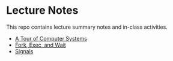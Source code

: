 # Lecture Notes

This repo contains lecture summary notes and in-class activities.

* [A Tour of Computer Systems](01-tour.md)
* [Fork, Exec, and Wait](02-fork-exec-wait.md)
* [Signals](03-signals.md)
